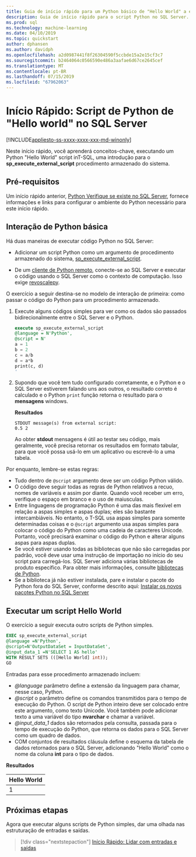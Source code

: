 ```yaml
---
title: Guia de início rápido para um Python básico de "Hello World" a execução no T-SQL – SQL Server Machine Learning do código
description: Guia de início rápido para o script Python no SQL Server. Conheça os fundamentos de chamar o script de Python usando o procedimento armazenado do sistema sp_execute_external_script em um exercício de Olá, mundo.
ms.prod: sql
ms.technology: machine-learning
ms.date: 04/10/2019
ms.topic: quickstart
author: dphansen
ms.author: davidph
ms.openlocfilehash: a2d0987441f8f26304590f5ccbde15a2e15cf3c7
ms.sourcegitcommit: b2464064c0566590e486a3aafae6d67ce2645cef
ms.translationtype: MT
ms.contentlocale: pt-BR
ms.lasthandoff: 07/15/2019
ms.locfileid: "67962063"
---
```

# <a name="quickstart-hello-world-python-script-in-sql-server"></a>Início Rápido: Script de Python de "Hello world" no SQL Server 
[!INCLUDE[appliesto-ss-xxxx-xxxx-xxx-md-winonly](../../includes/appliesto-ss-xxxx-xxxx-xxx-md-winonly.md)]

Neste início rápido, você aprenderá conceitos-chave, executando um Python "Hello World" script inT-SQL, uma introdução para o **sp_execute_external_script** procedimento armazenado do sistema. 

## <a name="prerequisites"></a>Pré-requisitos

Um início rápido anterior, [Python Verifique se existe no SQL Server](quickstart-python-verify.md), fornece informações e links para configurar o ambiente do Python necessário para este início rápido.

## <a name="basic-python-interaction"></a>Interação de Python básica

Há duas maneiras de executar código Python no SQL Server:

+ Adicionar um script Python como um argumento de procedimento armazenado do sistema, [sp_execute_external_script](../../relational-databases/system-stored-procedures/sp-execute-external-script-transact-sql.md).

+ De um [cliente de Python remoto](../python/setup-python-client-tools-sql.md), conecte-se ao SQL Server e executar o código usando o SQL Server como o contexto de computação. Isso exige [revoscalepy](../python/ref-py-revoscalepy.md).

O exercício a seguir destina-se no modelo de interação de primeira: como passar o código do Python para um procedimento armazenado.

1. Execute alguns códigos simples para ver como os dados são passados bidirecionalmente entre o SQL Server e o Python.

    ```sql
    execute sp_execute_external_script 
    @language = N'Python', 
    @script = N'
    a = 1
    b = 2
    c = a/b
    d = a*b
    print(c, d)
    '
    ```

2. Supondo que você tem tudo configurado corretamente, e o Python e o SQL Server estiverem falando uns aos outros, o resultado correto é calculado e o Python `print` função retorna o resultado para o **mensagens** windows.

    **Resultados**

    ```text
    STDOUT message(s) from external script: 
    0.5 2
    ```

    Ao obter **stdout** mensagens é útil ao testar seu código, mais geralmente, você precisa retornar os resultados em formato tabular, para que você possa usá-lo em um aplicativo ou escrevê-lo a uma tabela.

Por enquanto, lembre-se estas regras:

+ Tudo dentro de `@script` argumento deve ser um código Python válido. 
+ O código deve seguir todas as regras de Python relativos a recuo, nomes de variáveis e assim por diante. Quando você receber um erro, verifique o espaço em branco e o uso de maiusculas.
+ Entre linguagens de programação Python é uma das mais flexível em relação a aspas simples e aspas duplas; eles são bastante intercambiáveis. No entanto, o T-SQL usa aspas simples para somente determinadas coisas e o `@script` argumento usa aspas simples para colocar o código do Python como uma cadeia de caracteres Unicode. Portanto, você precisará examinar o código do Python e alterar alguns aspas para aspas duplas.
+ Se você estiver usando todas as bibliotecas que não são carregadas por padrão, você deve usar uma instrução de importação no início do seu script para carregá-los. SQL Server adiciona várias bibliotecas de produto específico. Para obter mais informações, consulte [bibliotecas de Python](../python/python-libraries-and-data-types.md).
+ Se a biblioteca já não estiver instalada, pare e instalar o pacote do Python fora do SQL Server, conforme descrito aqui: [Instalar os novos pacotes Python no SQL Server](../python/install-additional-python-packages-on-sql-server.md)

## <a name="run-a-hello-world-script"></a>Executar um script Hello World

O exercício a seguir executa outro scripts de Python simples.

```sql
EXEC sp_execute_external_script
@language =N'Python',
@script=N'OutputDataSet = InputDataSet',
@input_data_1 =N'SELECT 1 AS hello'
WITH RESULT SETS (([Hello World] int));
GO
```

Entradas para esse procedimento armazenado incluem:

+ *@language* parâmetro define a extensão da linguagem para chamar, nesse caso, Python.
+ *@script* o parâmetro define os comandos transmitidos para o tempo de execução do Python. O script de Python inteiro deve ser colocado entre este argumento, como texto Unicode. Você também pode adicionar texto a uma variável do tipo **nvarchar** e chamar a variável.
+ *@input_data_1* dados são retornados pela consulta, passada para o tempo de execução do Python, que retorna os dados para o SQL Server como um quadro de dados.
+ COM conjuntos de resultados cláusula define o esquema da tabela de dados retornados para o SQL Server, adicionando "Hello World" como o nome da coluna **int** para o tipo de dados.

**Resultados**

| Hello World |
|-------------|
| 1 |

## <a name="next-steps"></a>Próximas etapas

Agora que executar alguns scripts de Python simples, dar uma olhada nas estruturação de entradas e saídas.

> [!div class="nextstepaction"]
> [Início Rápido: Lidar com entradas e saídas](quickstart-python-inputs-and-outputs.md)
